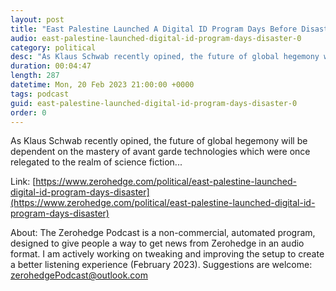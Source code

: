 ```yaml
---
layout: post
title: "East Palestine Launched A Digital ID Program Days Before Disaster"
audio: east-palestine-launched-digital-id-program-days-disaster-0
category: political
desc: "As Klaus Schwab recently opined, the future of global hegemony will be dependent on the mastery of avant garde technologies which were once relegated to the realm of science fiction..."
duration: 00:04:47
length: 287
datetime: Mon, 20 Feb 2023 21:00:00 +0000
tags: podcast
guid: east-palestine-launched-digital-id-program-days-disaster-0
order: 0
---
```

As Klaus Schwab recently opined, the future of global hegemony will be dependent on the mastery of avant garde technologies which were once relegated to the realm of science fiction...

Link: [https://www.zerohedge.com/political/east-palestine-launched-digital-id-program-days-disaster](https://www.zerohedge.com/political/east-palestine-launched-digital-id-program-days-disaster)

About: The Zerohedge Podcast is a non-commercial, automated program, designed to give people a way to get news from Zerohedge in an audio format.  I am actively working on tweaking and improving the setup to create a better listening experience (February 2023).  Suggestions are welcome: [zerohedgePodcast@outlook.com](mailto:zerohedgePodcast@outlook.com)